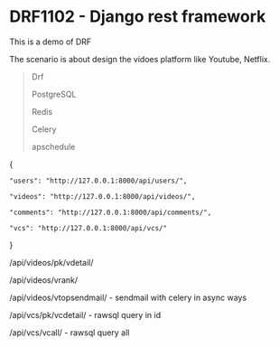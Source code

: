 # DRF1102 - Django rest framework

This is a demo of DRF

The scenario is about design the vidoes platform like Youtube, Netflix.


 
> Drf
> 
> PostgreSQL
> 
> Redis
> 
> Celery
> 
> apschedule


{

    "users": "http://127.0.0.1:8000/api/users/",
    
    "videos": "http://127.0.0.1:8000/api/videos/",
    
    "comments": "http://127.0.0.1:8000/api/comments/",
    
    "vcs": "http://127.0.0.1:8000/api/vcs/"
    
}


/api/videos/pk/vdetail/

/api/videos/vrank/

/api/videos/vtopsendmail/ - sendmail with celery in async ways


/api/vcs/pk/vcdetail/  - rawsql query in id

/api/vcs/vcall/ - rawsql query all

